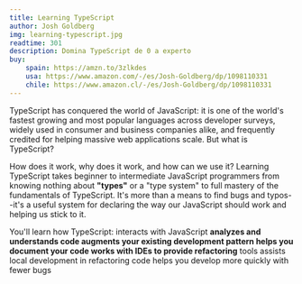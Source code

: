 ```yaml
---
title: Learning TypeScript
author: Josh Goldberg
img: learning-typescript.jpg
readtime: 301
description: Domina TypeScript de 0 a experto
buy:
    spain: https://amzn.to/3zlkdes
    usa: https://www.amazon.com/-/es/Josh-Goldberg/dp/1098110331
    chile: https://www.amazon.cl/-/es/Josh-Goldberg/dp/1098110331
---
```


TypeScript has conquered the world of JavaScript: it is one of the world's fastest growing and most popular languages across developer surveys, widely used in consumer and business companies alike, and frequently credited for helping massive web applications scale. But what is TypeScript?

How does it work, why does it work, and how can we use it? Learning TypeScript takes beginner to intermediate JavaScript programmers from knowing nothing about **"types"** or a "type system" to full mastery of the fundamentals of TypeScript. It's more than a means to find bugs and typos--it's a useful system for declaring the way our JavaScript should work and helping us stick to it.

You'll learn how TypeScript: interacts with JavaScript **analyzes and understands code augments your existing development pattern helps you document your code works with IDEs to provide refactoring** tools assists local development in refactoring code helps you develop more quickly with fewer bugs